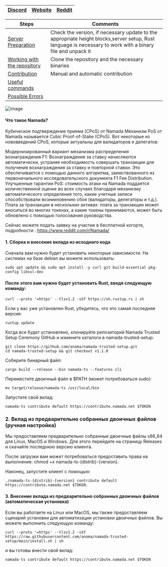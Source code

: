 
[Discord](https://discord.gg/anoma) | [Website](https://anoma.net/) | [Reddit](https://www.reddit.com/r/Namada/)
--- | --- | ---

Steps | Comments
--- | --- |
[Server Preparation]() | Check the version, if necessary update to the appropriate height blocks,server setup, Rust language is necessary to work with a binary file and unpack it
[Working with the repository]() | Clone the repository and the necessary binaries
[Contribution]() | Manual and automatic contribution 
[Useful commands]() | 
[Possible Errors]() | 

![image](https://user-images.githubusercontent.com/57448493/207617542-b8894f17-2cc4-45e8-bce4-857d4ea73214.png)


#### Что такое Namada?
Кубическое подтверждение приема (CPoS) от Namada
Механизм PoS от Namada называется Cubic Proof-of-Stake (CPoS). Вот некоторые из нововведений CPoS, которые актуальны для валидаторов и делегатов:

Модернизированный вариант механизма распределения вознаграждения F1: Вознаграждения за ставку начисляются автоматически, устраняя необходимость совершать транзакции для получения вознаграждения за ставку и повторной ставки. Это обеспечивается с помощью данного алгоритма, заимствованного из первоначального исследовательского документа F1 Fee Distribution.
Улучшенные гарантии PoS: стоимость атаки на Namada поддается количественной оценке во всех случаях благодаря механизму автоматического определения того, какие учетные записи способствовали возникновению сбоя (валидаторы, делегаторы и т.д.).
Плата за транзакции в нескольких активах: плата за транзакции может вноситься во многих токенах, а какие токены принимаются, может быть обновлено с помощью голосования руководства.

Сейчас можете подать заявку на участие в бесплатной когорте, подробности : https://www.reddit.com/r/Namada/

#### 1. Сборка и внесение вклада из исходного кода
Сначала вам нужно будет установить некоторые зависимости. На системах на базе debian вы можете использовать:
```Shell
sudo apt update && sudo apt install -y curl git build-essential pkg-config libssl-dev
```
#### После этого вам нужно будет установить Rust, введя следующую команду:
```Shell
curl --proto '=https' --tlsv1.2 -sSf https://sh.rustup.rs | sh
```
Если у вас уже установлен Rust, убедитесь, что это самая последняя версия:
```Shell
rustup update
```
Когда все будет установлено, клонируйте репозиторий Namada Trusted Setup Ceremony GitHub и измените каталоги в namada-trusted-setup:
```Shell
git clone https://github.com/anoma/namada-trusted-setup.git
cd namada-trusted-setup && git checkout v1.1.0
```
Соберите бинарный файл:
```Shell
cargo build --release --bin namada-ts --features cli
```
Переместите двоичный файл в $PATH (может потребоваться sudo):
```Shell
mv target/release/namada-ts /usr/local/bin 
```
Запустите свой вклад:
```Shell
namada-ts contribute default https://contribute.namada.net $TOKEN
```
### 2. Вклад из предварительно собранных двоичных файлов (ручная настройка)
Мы предоставляем предварительно собранные двоичные файлы x86_64 для Linux, MacOS и Windows. Для этого перейдите на страницу Releases и скачайте последнюю версию клиента.

После загрузки вам может потребоваться предоставить права на выполнение: chmod +x namada-ts-{distrib}-{version}.

Наконец, запустите клиент с помощью:
```Shell
./namada-ts-{distrib}-{version} contribute default https://contribute.namada.net $TOKEN.
```
#### 3. Внесение вклада из предварительно собранных двоичных файлов (автоматическая установка)
Если вы работаете на Linux или MacOS, мы также предоставляем сценарий установки для автоматизации установки двоичных файлов. Вы можете выполнить следующую команду:
```Shell
curl --proto '=https' --tlsv1.2 -sSf https://raw.githubusercontent.com/anoma/namada-trusted-setup/main/install.sh | sh
```
и вы готовы внести свой вклад:
```Shell
namada-ts contribute default https://contribute.namada.net $TOKEN
```
